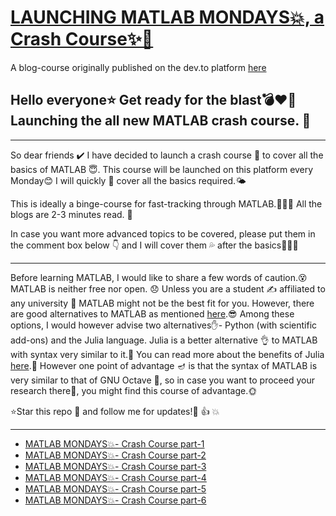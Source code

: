 # [LAUNCHING MATLAB MONDAYS💥, a Crash Course✨🌟](https://dev.to/aatmaj/launching-matlab-mondays-a-crash-course-nb1)

A blog-course originally published on the dev.to platform [here](https://dev.to/aatmaj/launching-matlab-mondays-a-crash-course-nb1) 

Hello everyone⭐ Get ready for the blast💣❤️‍🔥 Launching the all new MATLAB crash course. 💎
---
____

So dear friends ✔️ I have decided to launch a crash course 🧲 to cover all the basics of MATLAB 😇. This course will be launched on this platform every Monday😊 I will quickly 💨 cover all the basics required.🌤️ 

This is ideally a binge-course for fast-tracking through MATLAB.🏃‍♀️🏃 All the blogs are 2-3 minutes read. 🎲

In case you want more advanced topics to be covered, please put them in the comment box below 👇 and I will cover them 💦 after the basics🎈🎈🎈

____
Before learning MATLAB, I would like to share a few words of caution.😵 MATLAB is neither free nor open. 😞 Unless you are a student ✍️ affiliated to any university 🏫 MATLAB might not be the best fit for you. However, there are good alternatives to MATLAB as mentioned [here](https://perso.crans.org/besson/matlab-clones.en.html).😎
Among these options, I would however advise two alternatives✋- Python (with scientific add-ons) and the Julia language. Julia is a better alternative 👌 to MATLAB with syntax very similar to it.🔆 You can read more about the benefits of Julia [here](https://www.linkedin.com/posts/wonderbiz-technologies_julia-programming-language-the-rising-star-activity-6812722852954017793-NDEd).👏 
However one point of advantage 🪔 is that the syntax of MATLAB is very similar to that of GNU Octave 🌈, so in case you want to proceed your research there🥕, you might find this course of advantage.🌞

⭐Star this repo 🤩 and follow me for updates!🙂 👍 💥


____
- [MATLAB MONDAYS💥- Crash Course part-1](https://dev.to/aatmaj/matlab-mondays-crash-course-part-1-3o80)
- [MATLAB MONDAYS💥- Crash Course part-2](https://dev.to/aatmaj/matlab-mondays-crash-course-part-2-2ol1)
- [MATLAB MONDAYS💥- Crash Course part-3](https://dev.to/aatmaj/matlab-mondays-crash-course-part-3-414k)
- [MATLAB MONDAYS💥- Crash Course part-4](https://dev.to/aatmaj/matlab-mondays-crash-course-part-4-2c43)
- [MATLAB MONDAYS💥- Crash Course part-5](https://dev.to/aatmaj/matlab-mondays-crash-course-part-5-pm6)
- [MATLAB MONDAYS💥- Crash Course part-6](https://dev.to/aatmaj/matlab-mondays-crash-course-part-6-2c3c)
